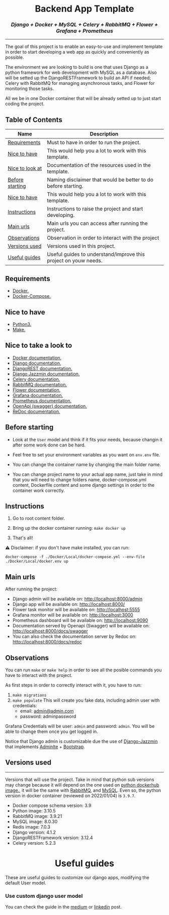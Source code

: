 <h1 align="center">
  <b>Backend App Template</b>
</h1>

<h3 align="center">
  <b><i> Django + Docker + MySQL + Celery + RabbitMQ + Flower + Grafana + Prometheus </i></b>
</h3>

* * *
The goal of this project is to enable an easy-to-use and implement template in order to start developing a web app as quickly and conveniently as possible.

The environment we are looking to build is one that uses Django as a python framework for web development with MySQL as a database. Also will be setted up the DjangoRESTFramework to build an API if needed; Celery with RabbitMQ for managing asynchronous tasks, and Flower for monitoring those tasks.

All we be in one Docker container that will be already setted up to just start coding the project.

## Table of Contents

| Name | Description |
| --- | --- |
|  [Requirements](#requirements)   |  Must to have in order to run the project.   | 
|  [Nice to have](#nicetohave)     | This would help you a lot to work with this template. |
|  [Nice to look at](#nicetolook)     | Documentation of the resources used in the template. |
|  [Before starting](#beforestarting)     | Naming disclaimer that would be better to do before starting. |
|  [Nice to have](#nicetohave)     | This would help you a lot to work with this template. |
|  [Instructions](#instructions)    | Instructions to raise the project and start developing. |
|  [Main urls](#mainurls)     | Main urls you can access after running the project. |
|  [Observations](#observations)     | Observation in order to interact with the project |
|  [Versions used](#versions)    | Versions used in this project. |
|  [Useful guides](#usefullguides)    | Useful guides to understand/improve this project on youw needs. |

<a name="requirements"/>

## Requirements
  - [Docker.](https://docs.docker.com/get-docker/)
  - [Docker-Compose.](https://docs.docker.com/engine/reference/commandline/compose/)

<a name="nicetohave"/>

## Nice to have
  - [Python3.](https://www.python.org/downloads/)
  - [Make.](https://www.gnu.org/software/make/)

<a name="nicetolook"/>

## Nice to take a look to
- [Docker documentation.](https://docs.celeryproject.org/en/stable/index.html#)
- [Django documentation.](https://docs.djangoproject.com/en/4.1/)
- [DjangoREST documentation.](https://www.django-rest-framework.org/)
- [Django Jazzmin documentation.](https://django-jazzmin.readthedocs.io/)
- [Celery documentation.](https://docs.celeryproject.org/)
- [RabbitMQ documentation.](https://www.rabbitmq.com/)
- [Flower documentation.](https://flower.readthedocs.io/en/latest/)
- [Grafana documentation.](https://grafana.com/docs/)
- [Prometheus documentation.](https://prometheus.io/docs/introduction/overview/)
- [OpenApi (swagger) documentation.](https://swagger.io/specification/)
- [ReDoc documentation.](https://redoc.ly/docs)

<a name="beforestarting"/>

## Before starting

- Look at the `User` model and think if it fits your needs, because changin it after some work done can be hard.

- Feel free to set your environment variables as you want on ```env.env``` file.

- You can change the container name by changing the main folder name.

- You can change project name to your actual app name, just take in mind that you will need to change folders name, docker-compose.yml content, Dockerfile content and some django settings in order to the container work correctly.


<a name="instructions"/>

## Instructions

1. Go to root content folder.
2. Bring up the docker container running:
    ```make docker up```

4. That's all!

:warning: Disclaimer: if you don't have make installed, you can run: 

```docker-compose -f ./Docker/Local/docker-compose.yml --env-file ./Docker/Local/docker.env up```

<a name="mainurls"/>

## Main urls

After running the project:

- Django admin will be available on: [http://localhost:8000/admin](http://localhost:8000/admin)
- Django app will be available on: [http://localhost:8000/](http://localhost:8000/)
- Flower task monitor will be available on: [http://localhost:5555](http://localhost:5555)
- Grafana monitor will be available on: [http://localhost:3000](http://localhost:3000)
- Prometheus dashboard will be available on: [http://localhost:9090](http://localhost:9090)
- Documentation served by Openapi (Swagger) will be available on: [http://localhost:8000/docs/swagger](http://localhost:8000/docs/swagger/)
- You can also check the documentation server by Redoc on: [http://localhost:8000/docs/redoc](http://localhost:8000/docs/redoc/)

<a name="observations"/>

## Observations

You can run ```make``` or ```make help``` in order to see all the posible commands you have to interact with the project.

As first steps in order to correctly interact with it, you have to run:

1. ```make migrations```
2.  ```make populate``` This will create you fake data, including admin user with credentials:
    - email: admin@admin.com
    - password: adminpassword


Grafana Credentials will be user: ```admin``` and password: ```admin```. You will be able to change them once you get logged in.

Notice that Django admin is customizable due the use of [Django-Jazzmin](https://django-jazzmin.readthedocs.io/) that implements [Adminlte](https://adminlte.io/) + [Bootstrap](https://getbootstrap.com/).


<a name="versions"/>

## Versions used
* * *
Versions that will use the project. Take in mind that python sub versions may change because it will depend on the one used on [python dockerhub image.](https://hub.docker.com/_/python), it will be the same with [RabbitMQ](https://hub.docker.com/_/rabbitmq), and [MySQL](https://hub.docker.com/_/mysql). Even so, the python version in docker container (reviewed on 2022/01/04) is ```3.9.7```.

* Docker compose schema version:  3.9
* Python image:  3.10.5
* RabbitMQ image: 3.9.21
* MySQL image:  8.0.30
* Redis image:  7.0.3
* Django version:  4.1.2
* DjangoRESTFramework version:  3.12.4
* Celery version:  5.2.3


<a name="usefullguides"/>

<h1 align="center">
  <b>Useful guides</b>
</h1>

These are useful guides to customize our django apps, modifying the default User model.

### Use custom django user model

You can check the guide in the [medium](https://medium.com/@alex521e2/create-a-custom-user-model-in-django-4-0-a5fd7386b3e0) or [linkedin](https://www.linkedin.com/pulse/create-custom-user-model-django-40-alejandro-acho-mart%25C3%25ADnez/?trackingId=lFj6aKZmHN5pIKDnlOTykQ%3D%3D) post.
